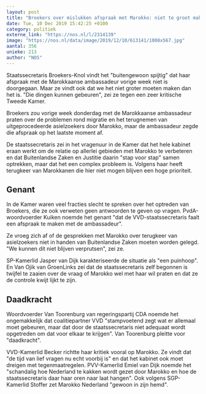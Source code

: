```yaml
---
layout: post
title: "Broekers over mislukken afspraak met Marokko: niet te groot maken"
date: Tue, 10 Dec 2019 15:42:25 +0100
category: politiek
externe_link: "https://nos.nl/l/2314139"
image: "https://nos.nl/data/image/2019/12/10/613141/1008x567.jpg"
aantal: 356
unieke: 213
author: "NOS"
---
```


<p>Staatssecretaris Broekers-Knol vindt het "buitengewoon spijtig" dat haar afspraak met de Marokkaanse ambassadeur vorige week niet is doorgegaan. Maar ze vindt ook dat we het niet groter moeten maken dan het is. "Die dingen kunnen gebeuren", zei ze tegen een zeer kritische Tweede Kamer.</p>
<p>Broekers zou vorige week donderdag met de Marokkaanse ambassadeur praten over de problemen rond migratie en het terugnemen van uitgeprocedeerde asielzoekers door Marokko, maar de ambassadeur zegde die afspraak op het laatste moment af.</p>
<p>De staatssecretaris zei in het vragenuur in de Kamer dat het hele kabinet eraan werkt om de relatie op allerlei gebieden met Marokko te verbeteren en dat Buitenlandse Zaken en Justitie daarin "stap voor stap" samen optrekken, maar dat het een complex probleem is. Volgens haar heeft terugkeer van Marokkanen die hier niet mogen blijven een hoge prioriteit.</p>
<h2>Genant</h2>
<p>In de Kamer waren veel fracties slecht te spreken over het optreden van Broekers, die ze ook verweten geen antwoorden te geven op vragen. PvdA-woordvoerder Kuiken noemde het genant "dat de VVD-staatssecretaris faalt een afspraak te maken met de ambassadeur".</p>
<p>Ze vroeg zich af of de gesprekken met Marokko over terugkeer van asielzoekers niet in handen van Buitenlandse Zaken moeten worden gelegd. "We kunnen dit niet blijven verprutsen", zei ze.</p>
<p>SP-Kamerlid Jasper van Dijk karakteriseerde de situatie als "een puinhoop". En Van Ojik van GroenLinks zei dat de staatssecretaris zelf begonnen is twijfel te zaaien over de vraag of Marokko wel met haar wil praten en dat ze de controle kwijt lijkt te zijn.</p>
<h2>Daadkracht</h2>
<p>Woordvoerder Van Toorenburg van regeringspartij CDA noemde het ongemakkelijk dat coalitiepartner VVD "stampvoetend zegt wat er allemaal moet gebeuren, maar dat door de staatssecretaris niet adequaat wordt opgetreden om dat voor elkaar te krijgen". Van Toorenburg pleitte voor "daadkracht".</p>
<p>VVD-Kamerlid Becker richtte haar kritiek vooral op Marokko. Ze vindt dat "de tijd van lief vragen nu echt voorbij is" en dat het kabinet ook moet dreigen met tegenmaatregelen. PVV-Kamerlid Emiel van Dijk noemde het "schandalig hoe Nederland te kakken wordt gezet door Marokko en hoe de staatssecretaris daar haar oren naar laat hangen". Ook volgens SGP-Kamerlid Stoffer zet Marokko Nederland "gewoon in zijn hemd".</p>
